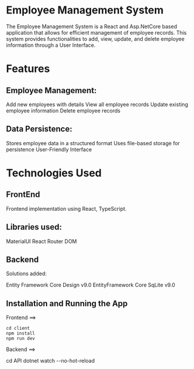 # Employee Management System

The Employee Management System is a React and Asp.NetCore based application that allows for efficient management of employee records. This system provides functionalities to add, view, update, and delete employee information through a User Interface.

# Features

## Employee Management:

Add new employees with details
View all employee records
Update existing employee information
Delete employee records

## Data Persistence:

Stores employee data in a structured format
Uses file-based storage for persistence
User-Friendly Interface

# Technologies Used

## FrontEnd

Frontend implementation using React, TypeScript.

## Libraries used:

MaterialUI
React Router DOM

## Backend

Solutions added:

Entity Framework Core Design v9.0
EntityFramework Core SqLite v9.0

## Installation and Running the App

Frontend ==>

```
cd client
npm install
npm run dev
```

Backend ==>

cd API
dotnet watch --no-hot-reload
